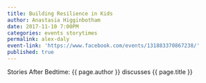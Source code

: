 ```yaml
---
title: Building Resilience in Kids
author: Anastasia Higginbotham
date: 2017-11-10 7:00PM
categories: events storytimes
permalink: alex-daly
event-link: 'https://www.facebook.com/events/131883370867238/'
published: true
---
```

Stories After Bedtime: {{ page.author }} discusses {{ page.title }}
